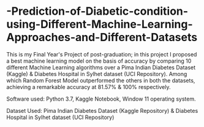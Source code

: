 # -Prediction-of-Diabetic-condition-using-Different-Machine-Learning-Approaches-and-Different-Datasets

This is my Final Year's Project of post-graduation; in this project I proposed a best machine learning model on the basis of accuracy by comparing 10 different Machine Learning algorithms over a Pima Indian Diabetes Dataset (Kaggle) & Diabetes Hospital in Sylhet dataset (UCI Repository). Among which Random Forest Model outperformed the others in both the datasets, achieving a remarkable accuracy at 81.57% & 100% respectively.

Software used:
Python 3.7, Kaggle Notebook, Window 11 operating system.

Dataset Used:
Pima Indian Diabetes Dataset (Kaggle Repository) & Diabetes Hospital in Sylhet dataset (UCI Repository)
